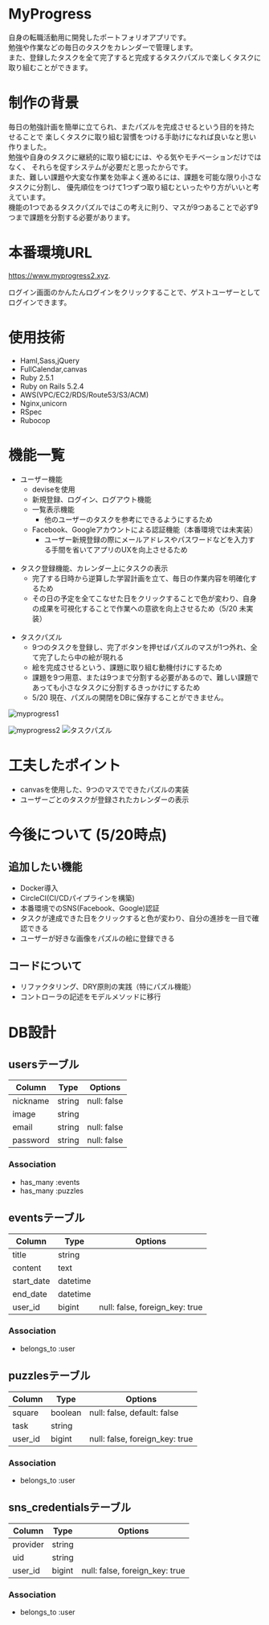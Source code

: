 # MyProgress

自身の転職活動用に開発したポートフォリオアプリです。<br>
勉強や作業などの毎日のタスクをカレンダーで管理します。<br>
また、登録したタスクを全て完了すると完成するタスクパズルで楽しくタスクに取り組むことができます。

# 制作の背景
毎日の勉強計画を簡単に立てられ、またパズルを完成させるという目的を持たせることで
楽しくタスクに取り組む習慣をつける手助けになれば良いなと思い作りました。<br>
勉強や自身のタスクに継続的に取り組むには、やる気やモチベーションだけではなく、
それらを促すシステムが必要だと思ったからです。<br>
また、難しい課題や大変な作業を効率よく進めるには、課題を可能な限り小さなタスクに分割し、
優先順位をつけて1つずつ取り組むといったやり方がいいと考えています。<br>
機能の1つであるタスクパズルではこの考えに則り、マスが9つあることで必ず9つまで課題を分割する必要があります。


# 本番環境URL
https://www.myprogress2.xyz.

ログイン画面のかんたんログインをクリックすることで、ゲストユーザーとしてログインできます。

# 使用技術
- Haml,Sass,jQuery
- FullCalendar,canvas
- Ruby 2.5.1
- Ruby on Rails 5.2.4
- AWS(VPC/EC2/RDS/Route53/S3/ACM)
- Nginx,unicorn
- RSpec
- Rubocop

# 機能一覧
- ユーザー機能
  - deviseを使用
  - 新規登録、ログイン、ログアウト機能
  - 一覧表示機能
    - 他のユーザーのタスクを参考にできるようにするため
  - Facebook、Googleアカウントによる認証機能（本番環境では未実装）
    - ユーザー新規登録の際にメールアドレスやパスワードなどを入力する手間を省いてアプリのUXを向上させるため
    <br>
- タスク登録機能、カレンダー上にタスクの表示
  - 完了する日時から逆算した学習計画を立て、毎日の作業内容を明確化するため
  - その日の予定を全てこなせた日をクリックすることで色が変わり、自身の成果を可視化することで作業への意欲を向上させるため（5/20 未実装）
  <br>
- タスクパズル
  - 9つのタスクを登録し、完了ボタンを押せばパズルのマスが1つ外れ、全て完了したら中の絵が現れる
  - 絵を完成させるという、課題に取り組む動機付けにするため
  - 課題を9つ用意、または9つまで分割する必要があるので、難しい課題であっても小さなタスクに分割するきっかけにするため
  - 5/20 現在、パズルの開閉をDBに保存することができません。

![myprogress1](https://i.gyazo.com/18c510cc2669fd0ad28d1389ae969dda.png)

![myprogress2](https://i.gyazo.com/f615f1b9fe9c4f695ea96c41f6ea733c.png)
![タスクパズル](https://user-images.githubusercontent.com/60377569/79971695-a6d07f00-84cf-11ea-853c-a35a2fa27966.gif)


# 工夫したポイント
- canvasを使用した、9つのマスでできたパズルの実装
- ユーザーごとのタスクが登録されたカレンダーの表示

# 今後について (5/20時点)
## 追加したい機能
  - Docker導入
  - CircleCI(CI/CDパイプラインを構築)
  - 本番環境でのSNS(Facebook、Google)認証
  - タスクが達成できた日をクリックすると色が変わり、自分の進捗を一目で確認できる
  - ユーザーが好きな画像をパズルの絵に登録できる
## コードについて
  - リファクタリング、DRY原則の実践（特にパズル機能）
  - コントローラの記述をモデルメソッドに移行

# DB設計
## usersテーブル

|Column|Type|Options|
|------|----|-------|
|nickname|string|null: false|
|image|string|
|email|string|null: false|unique: true|
|password|string|null: false|unique: true|

### Association
- has_many :events
- has_many :puzzles

## eventsテーブル

|Column|Type|Options|
|------|----|-------|
|title|string|
|content|text|
|start_date|datetime|
|end_date|datetime|
|user_id|bigint|null: false, foreign_key: true|

### Association
- belongs_to :user

## puzzlesテーブル

|Column|Type|Options|
|------|----|-------|
|square|boolean|null: false, default: false|
|task|string|
|user_id|bigint|null: false, foreign_key: true|

### Association
- belongs_to :user

## sns_credentialsテーブル

|Column|Type|Options|
|------|----|-------|
|provider|string|
|uid|string|
|user_id|bigint|null: false, foreign_key: true|

### Association
- belongs_to :user
